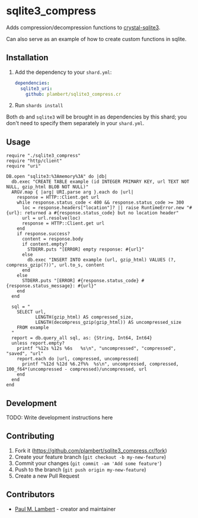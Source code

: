 # sqlite3_compress

Adds compression/decompression functions to [crystal-sqlite3](https://github.com/crystal-lang/crystal-sqlite3).

Can also serve as an example of how to create custom functions in sqlite.

## Installation

1. Add the dependency to your `shard.yml`:

   ```yaml
   dependencies:
     sqlite3_uri:
       github: plambert/sqlite3_compress.cr
   ```

2. Run `shards install`

Both `db` and `sqlite3` will be brought in as dependencies by this shard; you don't need
to specify them separately in your `shard.yml`.

## Usage

```crystal
require "./sqlite3_compress"
require "http/client"
require "uri"

DB.open "sqlite3:%3Amemory%3A" do |db|
  db.exec "CREATE TABLE example (id INTEGER PRIMARY KEY, url TEXT NOT NULL, gzip_html BLOB NOT NULL)"
  ARGV.map { |arg| URI.parse arg }.each do |url|
    response = HTTP::Client.get url
    while response.status_code < 400 && response.status_code >= 300
      loc = response.headers["location"]? || raise RuntimeError.new "#{url}: returned a #{response.status_code} but no location header"
      url = url.resolve(loc)
      response = HTTP::Client.get url
    end
    if response.success?
      content = response.body
      if content.empty?
        STDERR.puts "[ERROR] empty response: #{url}"
      else
        db.exec "INSERT INTO example (url, gzip_html) VALUES (?, compress_gzip(?))", url.to_s, content
      end
    else
      STDERR.puts "[ERROR] #{response.status_code} #{response.status_message}: #{url}"
    end
  end

  sql = "
    SELECT url,
           LENGTH(gzip_html) AS compressed_size,
           LENGTH(decompress_gzip(gzip_html)) AS uncompressed_size
    FROM example
  "
  report = db.query_all sql, as: {String, Int64, Int64}
  unless report.empty?
    printf "%12s %12s %6s   %s\n", "uncompressed", "compressed", "saved", "url"
    report.each do |url, compressed, uncompressed|
      printf "%12d %12d %6.2f%%  %s\n", uncompressed, compressed, 100_f64*(uncompressed - compressed)/uncompressed, url
    end
  end
end
```

## Development

TODO: Write development instructions here

## Contributing

1. Fork it (<https://github.com/plambert/sqlite3_compress.cr/fork>)
2. Create your feature branch (`git checkout -b my-new-feature`)
3. Commit your changes (`git commit -am 'Add some feature'`)
4. Push to the branch (`git push origin my-new-feature`)
5. Create a new Pull Request

## Contributors

- [Paul M. Lambert](https://github.com/plambert) - creator and maintainer
